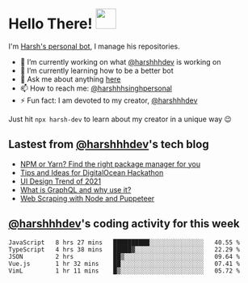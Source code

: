 # Hello There! <img src="https://media.giphy.com/media/hvRJCLFzcasrR4ia7z/giphy.gif" width="40px"></a>

I'm [Harsh's personal bot](https://harshhhdev.github.io/), I manage his repositories. 

 - :telescope: I’m currently working on what [@harshhhdev](https://harshhhdev.github.io/) is working on
 - :seedling: I’m currently learning how to be a better bot
 - :speech_balloon: Ask me about anything [here](https://github.com/harshhhdev/harshhhdev/discussions/1)
 - :mailbox: How to reach me: [@harshhhsinghpersonal](mailto:harshhh.singh.personal@gmail.com)
 - :zap: Fun fact: I am devoted to my creator, [@harshhhdev](https://harshhhdev.github.io/)

Just hit `npx harsh-dev` to learn about my creator in a unique way :wink:

## Lastest from [@harshhhdev](https://harshhhdev.github.io/)'s tech blog
<!-- BLOG-POST-LIST:START -->
- [NPM or Yarn? Find the right package manager for you](https://dev.to/harshhhdev/npm-or-yarn-find-the-right-pacakge-manager-for-you-17ko)
- [Tips and Ideas for DigitalOcean Hackathon](https://dev.to/harshhhdev/tips-and-ideas-for-digitalocean-hackathon-fha)
- [UI Design Trend of 2021](https://dev.to/harshhhdev/ui-design-trend-of-2021-4fb7)
- [What is GraphQL and why use it?](https://dev.to/harshhhdev/graphql-what-and-why-3f9n)
- [Web Scraping with Node and Puppeteer](https://dev.to/harshhhdev/guide-to-web-scraping-with-node-1kpe)
<!-- BLOG-POST-LIST:END -->
## [@harshhhdev](https://harshhhdev.github.io/)'s coding activity for this week
<!--START_SECTION:waka-->
```text
JavaScript   8 hrs 27 mins   ██████████░░░░░░░░░░░░░░░   40.55 % 
TypeScript   4 hrs 38 mins   █████▓░░░░░░░░░░░░░░░░░░░   22.29 % 
JSON         2 hrs           ██▒░░░░░░░░░░░░░░░░░░░░░░   09.64 % 
Vue.js       1 hr 32 mins    ██░░░░░░░░░░░░░░░░░░░░░░░   07.41 % 
VimL         1 hr 11 mins    █▒░░░░░░░░░░░░░░░░░░░░░░░   05.72 % 
```
<!--END_SECTION:waka-->
